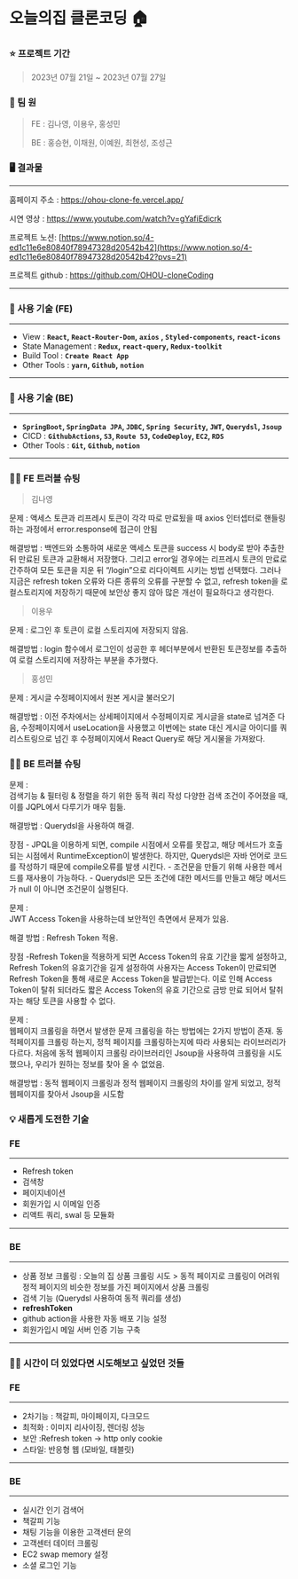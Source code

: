 # 오늘의집 클론코딩 🏠

### ⭐️ 프로젝트 기간

> 2023년 07월 21일 ~ 2023년 07월 27일
> 

### 🐶 팀 원

> FE : 김나영, 이용우, 홍성민
> 
> 
> BE : 홍승현, 이채원, 이예원, 최현성, 조성근


### 🖥️ 결과물

---

홈페이지 주소 : https://ohou-clone-fe.vercel.app/

시연 영상 : https://www.youtube.com/watch?v=gYafiEdicrk

프로젝트 노션: [https://www.notion.so/4-ed1c11e6e80840f78947328d20542b42](https://www.notion.so/4-ed1c11e6e80840f78947328d20542b42?pvs=21)

프로젝트 github : https://github.com/OHOU-cloneCoding

---


### 🔧 사용 기술 (FE)

---

- View : **`React`, `React-Router-Dom`, `axios` , `Styled-components`, `react-icons`**
- State Management : **`Redux`, `react-query`, `Redux-toolkit`**
- Build Tool : **`Create React App`**
- Other Tools : **`yarn`, `Github`, `notion`**

---

### 🔧 사용 기술 (BE)

---

- **`SpringBoot`, `SpringData JPA`, `JDBC`, `Spring Security`, `JWT`, `Querydsl`, `Jsoup`**
- CICD : **`GithubActions`, `S3`, `Route 53`, `CodeDeploy`, `EC2`, `RDS`**
- Other Tools : **`Git`, `Github`, `notion`**

---


### 🧑‍💻 FE 트러블 슈팅

> 김나영
> 

문제 :  액세스 토큰과 리프레시 토큰이 각각 따로 만료됬을 때 axios 인터셉터로 핸들링하는 과정에서 error.response에 접근이 안됨

해결방법 : 백엔드와 소통하여 새로운 액세스 토큰을 success 시 body로 받아 추출한 뒤 만료된 토큰과 교환해서 저장했다. 그리고 error일 경우에는 리프레시 토큰의 만료로 간주하여 모든 토큰을 지운 뒤 “/login”으로 리다이렉트 시키는 방법 선택했다. 
그러나 지금은 refresh token 오류와 다른 종류의 오류를 구분할 수 없고, refresh token을 로컬스토리지에 저장하기 때문에 보안상 좋지 않아 많은 개선이 필요하다고 생각한다.

> 이용우
> 

문제 :  로그인 후 토큰이 로컬 스토리지에 저장되지 않음.

해결방법 : 
login 함수에서 로그인이 성공한 후 헤더부분에서 반환된 토큰정보를 추출하여 로컬 스토리지에 저장하는 부분을 추가했다.

> 홍성민
> 

문제 :  게시글 수정페이지에서 원본 게시글 불러오기

해결방법 : 
이전 주차에서는 상세페이지에서 수정페이지로 게시글을 state로 넘겨준 다음, 수정페이지에서 useLocation을 사용했고 이번에는 state 대신 게시글 아이디를 쿼리스트링으로 넘긴 후 수정페이지에서 React Query로 해당 게시물을 가져왔다.

### 🧑‍💻 BE 트러블 슈팅

문제 :  
검색기능 & 필터링 & 정렬을 하기 위한 동적 쿼리 작성
다양한 검색 조건이 주어졌을 때, 이를 JQPL에서 다루기가 매우 힘듦.

해결방법 : Querydsl을 사용하여 해결.

장점
    - JPQL을 이용하게 되면, compile 시점에서 오류를 못잡고, 해당 메서드가 호출되는 시점에서 RuntimeException이 발생한다.
       하지만, Querydsl은 자바 언어로 코드를 작성하기 때문에 compile오류를 발생 시킨다.
    - 조건문을 만들기 위해 사용한 메서드를 재사용이 가능하다.
    - Querydsl은 모든 조건에 대한 메서드를 만들고 해당 메서드가 null 이 아니면 조건문이 실행된다.

문제 :  
JWT Access Token을 사용하는데 보안적인 측면에서 문제가 있음.

해결 방법 : Refresh Token 적용.

장점
       -Refresh Token을 적용하게 되면 Access Token의 유효 기간을 짧게 설정하고, Refresh Token의 유효기간을 길게 설정하여
        사용자는 Access Token이 만료되면 Refresh Token을 통해 새로운 Access Token을 발급받는다.
        이로 인해 Access Token이 탈취 되더라도 짧은 Access Token의 유효 기간으로 금방 만료 되어서 탈취자는 해당 토큰을 사용할 수 없다.

문제 :  
웹페이지 크롤링을 하면서 발생한 문제
크롤링을 하는 방법에는 2가지 방법이 존재. 동적페이지를 크롤링 하는지, 정적 페이지를 크롤링하는지에 따라 사용되는 라이브러리가 다르다.
처음에 동적 웹페이지 크롤링 라이브러리인 Jsoup을 사용하여 크롤링을 시도했으나, 우리가 원하는 정보를 찾아 올 수 없었음.

해결방법 : 
동적 웹페이지 크롤링과 정적 웹페이지 크롤링의 차이를 알게 되었고, 정적 웹페이지를 찾아서 Jsoup을 시도함

### 💡 새롭게 도전한 기술

### **FE**

---

- Refresh token
- 검색창
- 페이지네이션
- 회원가입 시 이메일 인증
- 리액트 쿼리, swal 등 모듈화

---

### **BE**

---

- 상품 정보 크롤링 : 오늘의 집 상품 크롤링 시도 > 동적 페이지로 크롤링이 어려워 정적 페이지의 비슷한 정보를 가진 페이지에서 상품 크롤링
- 검색 기능 (Querydsl 사용하여 동적 쿼리를 생성)
- **refreshToken**
- github action을 사용한 자동 배포 기능 설정
- 회원가입시 메일 서버 인증 기능 구축
    
    

---

### 💪🏻 시간이 더 있었다면 시도해보고 싶었던 것들

### **FE**

---

- 2차기능 : 책갈피, 마이페이지, 다크모드
- 최적화 : 이미지 리사이징, 렌더링 성능
- 보안 :Refresh token → http only cookie
- 스타일: 반응형 웹 (모바일, 태블릿)

---

### **BE**

---

- 실시간 인기 검색어
- 책갈피 기능
- 채팅 기능을 이용한 고객센터 문의
- 고객센터 데이터 크롤링
- EC2 swap memory 설정
- 소셜 로그인 기능
